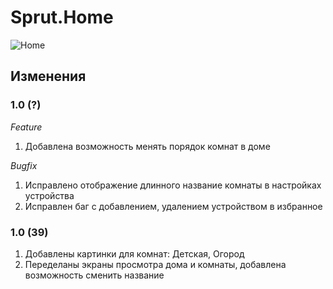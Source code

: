 # Sprut.Home

![Home](https://github.com/sprut/Home/blob/master/Home.jpg)


## Изменения

### 1.0 (?)

*Feature*
1. Добавлена возможность менять порядок комнат в доме

*Bugfix*
1. Исправлено отображение длинного название комнаты в настройках устройства
2. Исправлен баг с добавлением, удалением устройством в избранное

### 1.0 (39)

1. Добавлены картинки для комнат: Детская, Огород
2. Переделаны экраны просмотра дома и комнаты, добавлена возможность сменить название
